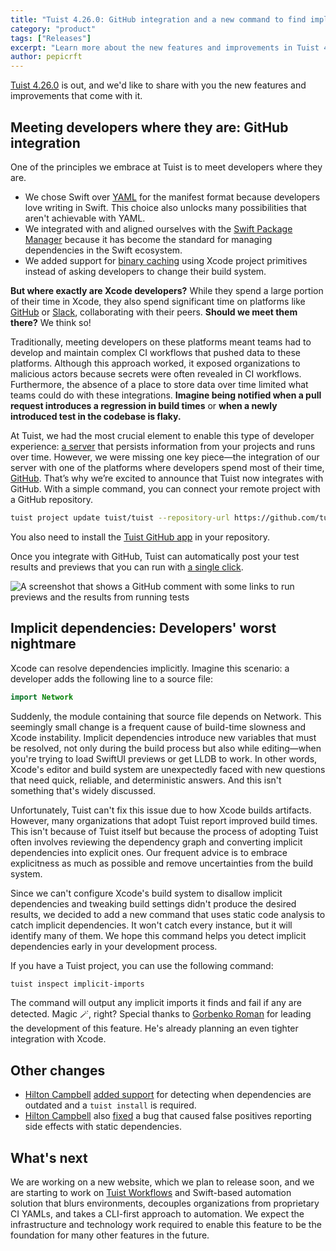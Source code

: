 ```yaml
---
title: "Tuist 4.26.0: GitHub integration and a new command to find implicit dependencies"
category: "product"
tags: ["Releases"]
excerpt: "Learn more about the new features and improvements in Tuist 4.26.0."
author: pepicrft
---
```


[Tuist 4.26.0](https://github.com/tuist/tuist/releases/tag/4.26.0) is out, and we'd like to share with you the new features and improvements that come with it.

## Meeting developers where they are: GitHub integration

One of the principles we embrace at Tuist is to meet developers where they are.

- We chose Swift over [YAML](https://yaml.org/) for the manifest format because developers love writing in Swift. This choice also unlocks many possibilities that aren't achievable with YAML.
- We integrated with and aligned ourselves with the [Swift Package Manager](https://www.swift.org/documentation/package-manager/) because it has become the standard for managing dependencies in the Swift ecosystem.
- We added support for [binary caching](https://docs.tuist.io/guides/develop/build/cache) using Xcode project primitives instead of asking developers to change their build system.

**But where exactly are Xcode developers?** While they spend a large portion of their time in Xcode, they also spend significant time on platforms like [GitHub](https://github.com) or [Slack](https://slack.com), collaborating with their peers. **Should we meet them there?** We think so!

Traditionally, meeting developers on these platforms meant teams had to develop and maintain complex CI workflows that pushed data to these platforms. Although this approach worked, it exposed organizations to malicious actors because secrets were often revealed in CI workflows. Furthermore, the absence of a place to store data over time limited what teams could do with these integrations. **Imagine being notified when a pull request introduces a regression in build times** or **when a newly introduced test in the codebase is flaky.**

At Tuist, we had the most crucial element to enable this type of developer experience: [a server](https://docs.tuist.io/server/introduction/why-a-server) that persists information from your projects and runs over time. However, we were missing one key piece—the integration of our server with one of the platforms where developers spend most of their time, [GitHub](https://github.com). That’s why we’re excited to announce that Tuist now integrates with GitHub. With a simple command, you can connect your remote project with a GitHub repository.

```bash
tuist project update tuist/tuist --repository-url https://github.com/tuist/tuist
```

You also need to install the [Tuist GitHub app](https://github.com/marketplace/tuist) in your repository.

Once you integrate with GitHub, Tuist can automatically post your test results and previews that you can run with [a single click](/blog/2024/08/28/tuist-macos-app).

![A screenshot that shows a GitHub comment with some links to run previews and the results from running tests](/marketing/images/blog/2024/09/03/tuist-4.26.0/github-app-comment.png)

## Implicit dependencies: Developers' worst nightmare

Xcode can resolve dependencies implicitly. Imagine this scenario: a developer adds the following line to a source file:

```swift
import Network
```

Suddenly, the module containing that source file depends on Network. This seemingly small change is a frequent cause of build-time slowness and Xcode instability. Implicit dependencies introduce new variables that must be resolved, not only during the build process but also while editing—when you're trying to load SwiftUI previews or get LLDB to work. In other words, Xcode's editor and build system are unexpectedly faced with new questions that need quick, reliable, and deterministic answers. And this isn't something that's widely discussed.

Unfortunately, Tuist can't fix this issue due to how Xcode builds artifacts. However, many organizations that adopt Tuist report improved build times. This isn't because of Tuist itself but because the process of adopting Tuist often involves reviewing the dependency graph and converting implicit dependencies into explicit ones. Our frequent advice is to embrace explicitness as much as possible and remove uncertainties from the build system.

Since we can't configure Xcode's build system to disallow implicit dependencies and tweaking build settings didn't produce the desired results, we decided to add a new command that uses static code analysis to catch implicit dependencies. It won't catch every instance, but it will identify many of them. We hope this command helps you detect implicit dependencies early in your development process.

If you have a Tuist project, you can use the following command:

```bash
tuist inspect implicit-imports
```

The command will output any implicit imports it finds and fail if any are detected. Magic 🪄, right? Special thanks to [Gorbenko Roman](https://github.com/rofle100lvl) for leading the development of this feature. He's already planning an even tighter integration with Xcode.

## Other changes

- [Hilton Campbell](https://github.com/hiltonc) [added support](https://github.com/tuist/tuist/pull/6663) for detecting when dependencies are outdated and a `tuist install` is required.
- [Hilton Campbell](https://github.com/hiltonc) also [fixed](https://github.com/tuist/tuist/pull/6675) a bug that caused false positives reporting side effects with static dependencies.

## What's next

We are working on a new website, which we plan to release soon, and we are starting to work on [Tuist Workflows](https://docs.tuist.io/guides/develop/automate/workflows) and Swift-based automation solution that blurs environments, decouples organizations from proprietary CI YAMLs, and takes a CLI-first approach to automation. We expect the infrastructure and technology work required to enable this feature to be the foundation for many other features in the future.

